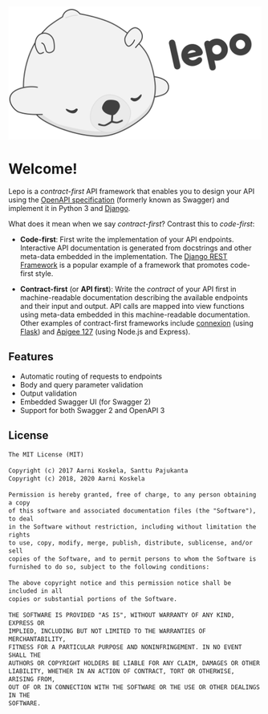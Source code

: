 ![](banner.svg)

# Welcome!

Lepo is a *contract-first* API framework that enables you to design your API
using the [OpenAPI specification](https://github.com/OAI/OpenAPI-Specification) (formerly known as Swagger)
and implement it in Python 3 and [Django](https://www.djangoproject.com/).

What does it mean when we say *contract-first*? Contrast this to *code-first*:

* **Code-first**:
  First write the implementation of your API endpoints.
  Interactive API documentation is generated from docstrings and other
  meta-data embedded in the implementation.
  The [Django REST Framework](http://www.django-rest-framework.org/) is a
  popular example of a framework that promotes code-first style.
  
* **Contract-first** (or **API first**):
  Write the *contract* of your API first in machine-readable documentation describing
  the available endpoints and their input and output.
  API calls are mapped into view functions using meta-data embedded in this machine-readable documentation.
  Other examples of contract-first frameworks include [connexion](https://github.com/zalando/connexion)
  (using [Flask](https://github.com/pallets/flask)) and
  [Apigee 127](https://github.com/apigee-127/swagger-tools) (using Node.js and Express).

## Features

* Automatic routing of requests to endpoints
* Body and query parameter validation
* Output validation
* Embedded Swagger UI (for Swagger 2)
* Support for both Swagger 2 and OpenAPI 3

## License

    The MIT License (MIT)

    Copyright (c) 2017 Aarni Koskela, Santtu Pajukanta
    Copyright (c) 2018, 2020 Aarni Koskela

    Permission is hereby granted, free of charge, to any person obtaining a copy
    of this software and associated documentation files (the "Software"), to deal
    in the Software without restriction, including without limitation the rights
    to use, copy, modify, merge, publish, distribute, sublicense, and/or sell
    copies of the Software, and to permit persons to whom the Software is
    furnished to do so, subject to the following conditions:

    The above copyright notice and this permission notice shall be included in all
    copies or substantial portions of the Software.

    THE SOFTWARE IS PROVIDED "AS IS", WITHOUT WARRANTY OF ANY KIND, EXPRESS OR
    IMPLIED, INCLUDING BUT NOT LIMITED TO THE WARRANTIES OF MERCHANTABILITY,
    FITNESS FOR A PARTICULAR PURPOSE AND NONINFRINGEMENT. IN NO EVENT SHALL THE
    AUTHORS OR COPYRIGHT HOLDERS BE LIABLE FOR ANY CLAIM, DAMAGES OR OTHER
    LIABILITY, WHETHER IN AN ACTION OF CONTRACT, TORT OR OTHERWISE, ARISING FROM,
    OUT OF OR IN CONNECTION WITH THE SOFTWARE OR THE USE OR OTHER DEALINGS IN THE
    SOFTWARE.
